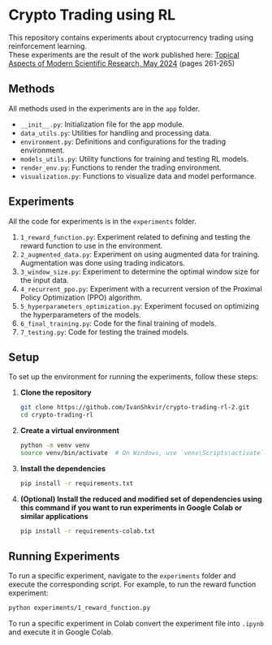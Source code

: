 # Crypto Trading using RL

This repository contains experiments about cryptocurrency trading using reinforcement learning.  
These experiments are the result of the work published here: [Topical Aspects of Modern Scientific Research, May 2024](https://sci-conf.com.ua/wp-content/uploads/2024/05/TOPICAL-ASPECTS-OF-MODERN-SCIENTIFIC-RESEARCH-16-18.05.2024.pdf) (pages 261-265)

## Methods
All methods used in the experiments are in the `app` folder. 

- `__init__.py`: Initialization file for the app module.
- `data_utils.py`: Utilities for handling and processing data.
- `environment.py`: Definitions and configurations for the trading environment.
- `models_utils.py`: Utility functions for training and testing RL models.
- `render_env.py`: Functions to render the trading environment.
- `visualization.py`: Functions to visualize data and model performance.

## Experiments
All the code for experiments is in the `experiments` folder.  

1. `1_reward_function.py`: Experiment related to defining and testing the reward function to use in the environment.
2. `2_augmented_data.py`: Experiment on using augmented data for training. Augmentation was done using trading indicators.
3. `3_window_size.py`: Experiment to determine the optimal window size for the input data.
4. `4_recurrent_ppo.py`: Experiment with a recurrent version of the Proximal Policy Optimization (PPO) algorithm.
5. `5_hyperparameters_optimization.py`: Experiment focused on optimizing the hyperparameters of the models.
6. `6_final_training.py`: Code for the final training of models.
7. `7_testing.py`: Code for testing the trained models.

## Setup

To set up the environment for running the experiments, follow these steps:

1. **Clone the repository**
    ```sh
    git clone https://github.com/IvanShkvir/crypto-trading-rl-2.git
    cd crypto-trading-rl
    ```

2. **Create a virtual environment**
    ```sh
    python -m venv venv
    source venv/bin/activate  # On Windows, use `venv\Scripts\activate`
    ```

3. **Install the dependencies**
    ```sh
    pip install -r requirements.txt
    ```

4. **(Optional) Install the reduced and modified set of dependencies using this command if you want to run experiments in Google Colab or similar applications**
    ```sh
    pip install -r requirements-colab.txt
    ```

## Running Experiments

To run a specific experiment, navigate to the `experiments` folder and execute the corresponding script. For example, to run the reward function experiment:
```sh
python experiments/1_reward_function.py
```
To run a specific experiment in Colab convert the experiment file into `.ipynb` and execute it in Google Colab. 
